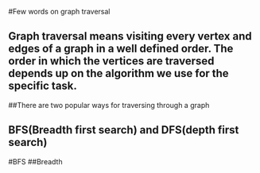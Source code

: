 #Few words on graph traversal
## Graph traversal means visiting every vertex and edges of a graph in a well defined order. The order in which the vertices are traversed depends up on the algorithm we use for the specific task.

##There are two popular ways for traversing through a graph 
## BFS(Breadth first search) and DFS(depth first search)


#BFS
##Breadth
